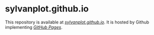 # sylvanplot.github.io
This repository is available at *[sylvanplot.github.io](https://sylvanplot.github.io)*.
It is hosted by Github implementing *[GitHub Pages](https://pages.github.com)*.
